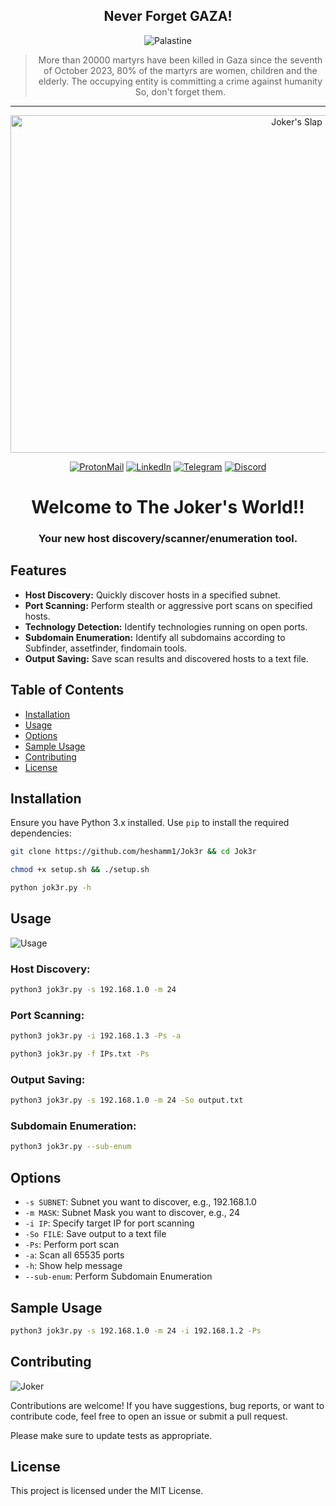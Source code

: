 <div align="center">

## Never Forget GAZA!

![Palastine](https://media.giphy.com/media/ZQljFDYDmmLH3H7lYy/giphy.gif)

> More than 20000 martyrs have been killed in Gaza since the seventh of October 2023, 80% of the martyrs are women, children and the elderly.
The occupying entity is committing a crime against humanity So, don't forget them.

---
   
<img src="https://media.giphy.com/media/6pjnF8qE6sqU8/giphy.gif" alt="Joker's Slap" width="900" height="540">

[![ProtonMail](https://img.shields.io/badge/ProtonMail-Email%20Me-red)](mailto:0xsh1vv@proton.me)
[![LinkedIn](https://img.shields.io/badge/LinkedIn-Profile-blue)](https://www.linkedin.com/in/heshamm1/)
[![Telegram](https://img.shields.io/badge/Telegram-Chat-blue)](https://t.me/sh1vv1)
[![Discord](https://img.shields.io/badge/Discord-Chat-green)](https://discord.gg/SxHbbCBP)
  
# **Welcome to The Joker's World!!**
### Your new host discovery/scanner/enumeration tool.

</div>

## Features

- **Host Discovery:** Quickly discover hosts in a specified subnet.
- **Port Scanning:** Perform stealth or aggressive port scans on specified hosts.
- **Technology Detection:** Identify technologies running on open ports.
- **Subdomain Enumeration:** Identify all subdomains according to Subfinder, assetfinder, findomain tools.
- **Output Saving:** Save scan results and discovered hosts to a text file.

## Table of Contents

- [Installation](#installation)
- [Usage](#usage)
- [Options](#options)
- [Sample Usage](#sample-usage)
- [Contributing](#contributing)
- [License](#license)

## Installation

Ensure you have Python 3.x installed. Use `pip` to install the required dependencies:

```bash
git clone https://github.com/heshamm1/Jok3r && cd Jok3r
``` 
```bash
chmod +x setup.sh && ./setup.sh
```
```bash
python jok3r.py -h
```

## Usage
![Usage](https://media.giphy.com/media/20KNpHp9lsi15i9uga/giphy.gif)

### Host Discovery:
```bash
python3 jok3r.py -s 192.168.1.0 -m 24
```
### Port Scanning:
```bash
python3 jok3r.py -i 192.168.1.3 -Ps -a 
```
```bash
python3 jok3r.py -f IPs.txt -Ps
```
### Output Saving:
```bash
python3 jok3r.py -s 192.168.1.0 -m 24 -So output.txt
```
### Subdomain Enumeration:
```bash
python3 jok3r.py --sub-enum
```

## Options
*  `-s SUBNET`:    Subnet you want to discover, e.g., 192.168.1.0
*  `-m MASK`:      Subnet Mask you want to discover, e.g., 24
*  `-i IP`:        Specify target IP for port scanning
*  `-So FILE`:     Save output to a text file
*  `-Ps`:          Perform port scan
*  `-a`:           Scan all 65535 ports
*  `-h`:           Show help message
*  `--sub-enum`:   Perform Subdomain Enumeration

## Sample Usage
```bash
python3 jok3r.py -s 192.168.1.0 -m 24 -i 192.168.1.2 -Ps
```

## Contributing
![Joker](https://media.giphy.com/media/2ij0s9Q5folTsJiZib/giphy.gif)

Contributions are welcome! If you have suggestions, bug reports, or want to contribute code, feel free to open an issue or submit a pull request.

Please make sure to update tests as appropriate.

## License 
This project is licensed under the MIT License.

